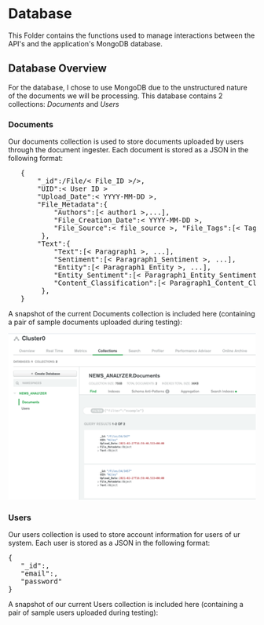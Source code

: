 # Database
This Folder contains the functions used to manage interactions between the API's and the application's MongoDB database.

## Database Overview
For the database, I chose to use MongoDB due to the unstructured nature of the documents we will be processing. This database contains 2 collections: *Documents* and *Users*

### Documents
Our documents collection is used to store documents uploaded by users through the document ingester. Each document is stored as a JSON in the following format:
<pre>
   {
       "_id":/File/< File_ID >/>,
       "UID":< User ID > 
       "Upload_Date":< YYYY-MM-DD >, 
       "File_Metadata":{
           "Authors":[< author1 >,...], 
           "File_Creation_Date":< YYYY-MM-DD >, 
           "File_Source":< file_source >, "File_Tags":[< Tag1 >,...]
        }, 
       "Text":{
           "Text":[< Paragraph1 >, ...],
           "Sentiment":[< Paragraph1_Sentiment >, ...],
           "Entity":[< Paragraph1_Entity >, ...],
           "Entity_Sentiment":[< Paragraph1_Entity_Sentiment >, ...],
           "Content_Classification":[< Paragraph1_Content_Class >, ...],
        },
   }
</pre>

A snapshot of the current Documents collection is included here (containing a pair of sample documents uploaded during testing):

![snapshot](https://github.com/BUEC500C1/news-analyzer-whunt1965/blob/main/readme_pics/docs.png)

### Users
Our users collection is used to store account information for users of ur system. Each user is stored as a JSON in the following format:
<pre>
{
   "_id":<username>,
   "email":<email>,
   "password"<hashed password">
}
</pre>

A snapshot of our current Users collection is included here (containing a pair of sample users uploaded during testing):



